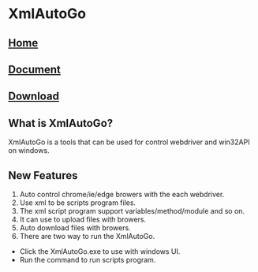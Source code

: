 # XmlAutoGo

## <a href="https://www.freeol.cn/">Home</a>

## <a href="#">Document</a>

## <a href="https://github.com/freeol/XmlAutoGo/releases/download/v0.0.0/XmlAutoGo_0.0.0.zip">Download</a>

## What is XmlAutoGo?
XmlAutoGo is a tools that can be used for control webdriver and win32API on windows.

## New Features
1. Auto control chrome/ie/edge browers with the each webdriver.
2. Use xml to be scripts program files.
3. The xml script program support variables/method/module and so on.
4. It can use to upload files with browers.
5. Auto download files with browers.
6. There are two way to run the XmlAutoGo.
  - Click the XmlAutoGo.exe to use with windows UI.
  - Run the command to run scripts program.


